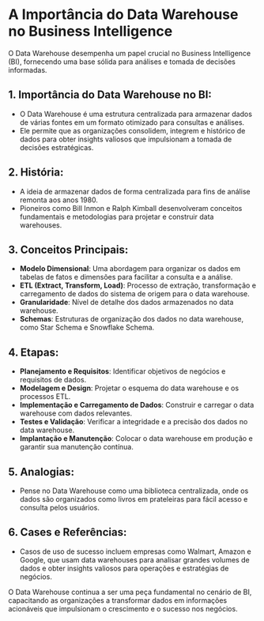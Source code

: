 # A Importância do Data Warehouse no Business Intelligence

O Data Warehouse desempenha um papel crucial no Business Intelligence (BI), fornecendo uma base sólida para análises e tomada de decisões informadas. 

## 1. **Importância do Data Warehouse no BI**:
   - O Data Warehouse é uma estrutura centralizada para armazenar dados de várias fontes em um formato otimizado para consultas e análises.
   - Ele permite que as organizações consolidem, integrem e histórico de dados para obter insights valiosos que impulsionam a tomada de decisões estratégicas.

## 2. **História**:
   - A ideia de armazenar dados de forma centralizada para fins de análise remonta aos anos 1980.
   - Pioneiros como Bill Inmon e Ralph Kimball desenvolveram conceitos fundamentais e metodologias para projetar e construir data warehouses.

## 3. **Conceitos Principais**:
   - **Modelo Dimensional**: Uma abordagem para organizar os dados em tabelas de fatos e dimensões para facilitar a consulta e a análise.
   - **ETL (Extract, Transform, Load)**: Processo de extração, transformação e carregamento de dados do sistema de origem para o data warehouse.
   - **Granularidade**: Nível de detalhe dos dados armazenados no data warehouse.
   - **Schemas**: Estruturas de organização dos dados no data warehouse, como Star Schema e Snowflake Schema.

## 4. **Etapas**:
   - **Planejamento e Requisitos**: Identificar objetivos de negócios e requisitos de dados.
   - **Modelagem e Design**: Projetar o esquema do data warehouse e os processos ETL.
   - **Implementação e Carregamento de Dados**: Construir e carregar o data warehouse com dados relevantes.
   - **Testes e Validação**: Verificar a integridade e a precisão dos dados no data warehouse.
   - **Implantação e Manutenção**: Colocar o data warehouse em produção e garantir sua manutenção contínua.

## 5. **Analogias**:
   - Pense no Data Warehouse como uma biblioteca centralizada, onde os dados são organizados como livros em prateleiras para fácil acesso e consulta pelos usuários.

## 6. **Cases e Referências**:
   - Casos de uso de sucesso incluem empresas como Walmart, Amazon e Google, que usam data warehouses para analisar grandes volumes de dados e obter insights valiosos para operações e estratégias de negócios.

O Data Warehouse continua a ser uma peça fundamental no cenário de BI, capacitando as organizações a transformar dados em informações acionáveis que impulsionam o crescimento e o sucesso nos negócios.